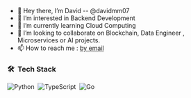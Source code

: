 - 👋 Hey there, I’m David -- @davidmm07
- 👀 I’m interested in Backend Development
- 🌱 I’m currently learning Cloud Computing
- 💞️ I’m looking to collaborate on Blockchain, Data Engineer , Microservices  or AI projects.
- 📫 How to reach me : [by email](mailto:davidmym07@gmail.com)

### 🛠 &nbsp;Tech Stack

![Python](https://img.shields.io/badge/python-3670A0?style=for-the-badge&logo=python&logoColor=ffdd54)&nbsp;
![TypeScript](https://img.shields.io/badge/typescript-%23007ACC.svg?style=for-the-badge&logo=typescript&logoColor=white)&nbsp;
![Go](https://img.shields.io/badge/go-%2300ADD8.svg?style=for-the-badge&logo=go&logoColor=white)&nbsp;


<!---
davidmm07/davidmm07 is a ✨ special ✨ repository because its `README.md` (this file) appears on your GitHub profile.
You can click the Preview link to take a look at your changes.
--->
